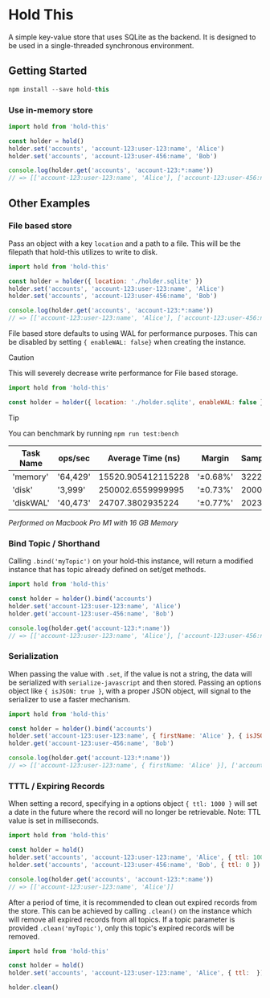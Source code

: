Hold This
=========

A simple key-value store that uses SQLite as the backend.
It is designed to be used in a single-threaded synchronous environment.

Getting Started
---------------

```js
npm install --save hold-this
```

### Use in-memory store

```js
import hold from 'hold-this'

const holder = hold()
holder.set('accounts', 'account-123:user-123:name', 'Alice')
holder.set('accounts', 'account-123:user-456:name', 'Bob')

console.log(holder.get('accounts', 'account-123:*:name'))
// => [['account-123:user-123:name', 'Alice'], ['account-123:user-456:name', 'Bob']]
```

Other Examples
--------------

### File based store

Pass an object with a key `location` and a path to a file. This will be the filepath that hold-this utilizes to write to disk.

```js
import hold from 'hold-this'

const holder = holder({ location: './holder.sqlite' })
holder.set('accounts', 'account-123:user-123:name', 'Alice')
holder.set('accounts', 'account-123:user-456:name', 'Bob')

console.log(holder.get('accounts', 'account-123:*:name'))
// => [['account-123:user-123:name', 'Alice'], ['account-123:user-456:name', 'Bob']]
```

File based store defaults to using WAL for performance purposes. This can be disabled by setting `{ enableWAL: false}` when creating the instance.

> [!CAUTION]
> This will severely decrease write performance for File based storage.

```js
import hold from 'hold-this'

const holder = holder({ location: './holder.sqlite', enableWAL: false })
```

> [!TIP]
> You can benchmark by running `npm run test:bench`

| Task Name | ops/sec  | Average Time (ns)  | Margin   | Samples |
|-----------|----------|--------------------|----------|---------|
| 'memory'  | '64,429' | 15520.905412115228 | '±0.68%' | 32224   |
| 'disk'    | '3,999'  | 250002.6559999995  | '±0.73%' | 2000    |
| 'diskWAL' | '40,473' | 24707.3802935224   | '±0.77%' | 20237   |

_Performed on Macbook Pro M1 with 16 GB Memory_

### Bind Topic / Shorthand

Calling `.bind('myTopic')` on your hold-this instance, will return a modified instance that has topic already defined on set/get methods.

```js
import hold from 'hold-this'

const holder = holder().bind('accounts')
holder.set('account-123:user-123:name', 'Alice')
holder.get('account-123:user-456:name', 'Bob')

console.log(holder.get('account-123:*:name'))
// => [['account-123:user-123:name', 'Alice'], ['account-123:user-456:name', 'Bob']]
```

### Serialization

When passing the value with `.set`, if the value is not a string, the data will be serialized with `serialize-javascript` and then stored.
Passing an options object like `{ isJSON: true }`, with a proper JSON object, will signal to the serializer to use a faster mechanism.

```js
import hold from 'hold-this'

const holder = holder().bind('accounts')
holder.set('account-123:user-123:name', { firstName: 'Alice' }, { isJSON: true })
holder.get('account-123:user-456:name', 'Bob')

console.log(holder.get('account-123:*:name'))
// => [['account-123:user-123:name', { firstName: 'Alice' }], ['account-123:user-456:name', 'Bob']]
```

### TTTL / Expiring Records

When setting a record, specifying in a options object `{ ttl: 1000 }` will set a date in the future where the record will no longer be retrievable.
Note: TTL value is set in milliseconds.

```js
import hold from 'hold-this'

const holder = hold()
holder.set('accounts', 'account-123:user-123:name', 'Alice', { ttl: 1000 })
holder.set('accounts', 'account-123:user-456:name', 'Bob', { ttl: 0 })

console.log(holder.get('accounts', 'account-123:*:name'))
// => [['account-123:user-123:name', 'Alice']]
```

After a period of time, it is recommended to clean out expired records from the store.
This can be achieved by calling `.clean()` on the instance which will remove all expired records from all topics.
If a topic parameter is provided `.clean('myTopic')`, only this topic's expired records will be removed.

```js
import hold from 'hold-this'

const holder = hold()
holder.set('accounts', 'account-123:user-123:name', 'Alice', { ttl:  })

holder.clean()
````
